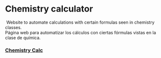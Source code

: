 # Chemistry calculator  
‎
Website to automate calculations with certain formulas seen in chemistry classes.  
Página web para automatizar los cálculos con ciertas fórmulas vistas en la clase de química.  
### [Chemistry Calc](https://chemistrycalc.netlify.app)
